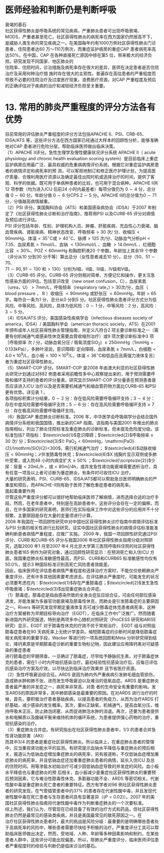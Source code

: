 # 医师经验和判断仍是判断呼吸  
衰竭的基石  
社区获得性肺炎是呼吸系统的常见疾病，严重肺炎患者可出现呼吸衰竭、MODS，严重者甚至死亡。社区获得性肺炎的病死率在西方国家仍然居高不下，是威胁人类生命的常见疾病之一。在美国每年约有1000万例社区获得性肺炎门诊患者，住院患者达60 万～110万例次，而重症监护病房的重症CAP 患者病死率高达$50\%$。在中国，CAP 在各种直接死亡原因中排在第5 位，带来极大的经济负担。研究发现不同国家、地区肺炎的  
住院率、住院时间，诊治措施及病死率存在很大的差异，医师在决定患者是否住院治疗及采用何种治疗措 施时存在很大的主观性。普遍存在高估患者的严重程度而导致不必要的住院治疗及过度医疗现象，浪费医疗资源。对CAP 严重程度及预后的正确评估对于疾病的治疗和减轻经济负担至关重要。  
# 13. 常用的肺炎严重程度的评分方法各有优势  
目前常用的评估肺炎严重程度的评分方法包括APACHE Ⅱ、PSI、CRB-65、IDSA/ATS 等，这些评分方法在西方国家已经通过大样本的回顾性分析，能够准确地对CAP 患者进行危险分层，帮助临床医师做出临床决策。  
（1）APACHE Ⅱ评分。急性生理学及慢性健康状况评分系统 APACHE  Ⅱ（ acute physiology and chronic  health evaluation scoring system）是目前临床上重症监护病房应用最广泛、最具权威的危重病病情评价系统。根据它对重症监护病房患者的病情评定和病死率的预 测，可以客观地制订和修正医疗护理计划，为提高医疗质量、合理利用医疗资源以及确定最佳出院时机或选择治疗的时间，提供了客观、科学的依据。既可用于单病种患者的比较，也可用于混合病种。APACHE Ⅱ共12 项参数（均为进入ICU 后前24 小时内最差者）每项分值仍为 $0\sim4$  分，总分值 $0\sim60$  分。年龄分值 $0\sim6$ 分$\mathrm{CPS}\;2\sim5$ 分。APACHE Ⅱ的总分值为$0\sim71$分，分值越高病情越重。  
（2）PSI 评分。美国胸科协会（ATS）和美国感染病协会（IDSA）于2007 年制定了《社区获得性肺炎诊断和治疗指南》，推荐用PSI 以及CURB-65 评分对病情及预后进行评估。  
PSI 评分包括年龄、性别、护理机构人员、肿瘤、肝脏疾病、充血性心力衰竭、脑血管疾病、肾脏疾病、精神状态改变、呼吸频率$>30$ 次/ 分、收缩压$<90\mathrm{mmHg}$、体温$<35^{\circ}\mathrm{C}$或$>40^{\circ}\mathrm{C}$、脉搏$>125$ 次/分、动脉血气分析$\mathrm{pH}<7.35$、血尿素氮$>11\mathrm{mol/L}$、血钠 $<130\mathrm{mmol/L}$ 、血糖 $>14.0\mathrm{mm}/\mathrm{L}$ 、红细胞比容 $<30\%$、$\mathrm{POZ}<60\mathrm{mmHg}$ 和胸腔积液20 个参数。年龄加上其余19 个参数（评分从10 分到30 分不等）算出总分（女性患者减去10 分）。总分（50、$51\sim70$、  
$71\sim90,91\sim130$ 和$>130$）分别为Ⅰ级、Ⅱ级、Ⅲ级、Ⅳ级和Ⅴ级。  
（3）CURB-65 评分。CURB-65 评分则相对简单，方便记忆和操作，更关注急性感染方面的评估。包括意识改变（new onset confusion，C），血尿素氮（urea，U）$>7\mathrm{mm}/\mathrm{L}$，呼吸频率（respiratory rate，$)>30$次/分，血压（ blood pressure ， B ）收缩压 $<90\mathrm{mmHg}$  或舒张压 $<60\mathrm{mmHg}$，年龄$>65$ 岁。每符合一条为1 分，总分从0 分到5 分。社区获得性肺炎患者评分方式分为低风险、中等风险、高风险，具体为低风险：$0\sim1$ 分，中等风险：2 分，高风险：$3\sim5$ 分。  
（4）IDSA/ATS 评分。美国感染性疾病学会（infectious diseases society of america，IDSA）/ 美国胸科学会（american thoracic society，ATS）在2001 年颁布成年人社区获得性肺炎管理指南，并定义凡符合2 项主要诊断标准之一（需要有创机械通气或感染性休克需要血管收缩剂治疗）或9 项次要诊断标准中3 项［呼吸频率 次 /  分，动脉血氧分压 /  吸氧浓度$\mathrm{SiO}_{2})\ \leqslant250\mathrm{mm}\mathrm{Hg}$（$1\mathrm{mmHg}{=}0.133\mathrm{kPa})$），多肺叶浸润，意识障碍/ 定向障碍，血尿素氮$\geqslant7\mathrm{mm}/\mathrm{L}$，白细胞$<4.0\times10^{9}/\mathrm{L}$，血小板$<100\times10^{9}/\mathrm{L}$，体温$<36^{\circ}\mathrm{C}$和低血压且需强力液体复苏］者为重症社区获得性肺炎。  
（5）SMART-COP 评分。SMART-COP 是2008 年由澳大利亚的社区获得性肺炎研究计划通过对882 例患者采用前瞻性多中心观察提出来的，用于预测需要呼吸和循环支持的患者的评分量表。研究显示SMART-COP 评分量表在预测患者是否应该进入ICU 治疗以及是否需要机械通气和缩血管药物方面比CURB-65 和PSI  更有优势。详见表 1 。  
各项指标积累计分结果，$0\sim2$ 分：存在低风险需要呼吸循环支持；$3\sim4$ 分：存在中度风险需要呼吸循环支持；$5\sim6$ 分：存在高风险需要呼吸循环支持$\geqslant7$分：存在极高风险需要呼吸循环支持。  
（6）我国CAP 重症肺炎诊断标准。2006 年，中华医学会呼吸病学分会结合国外病情评分系统和我国国情，推出新的CAP 指南。该指南与美国2001 年推出的肺炎指南相似，列出了肺炎住院标准及重症肺炎的诊断标准，但未提及危险度分级。该标准包括7 项指标：$\textcircled{1}$意识障碍；$\textcircled{2}$呼吸频率$\geqslant30$ 次/ 分；$\textcircled{3}$$\mathfrak{D}\mathrm{~PaO}_{2} < 60\mathrm{mmHg}$$，$\mathrm{PaO}_{2}/\mathrm{SiO}_{2}<300$，需行机械通气治疗；
$\textcircled{4}$动脉收缩压$<90\mathrm{mmHg}$；$\mathcal{S}$并发脓毒性休克；$\textcircled{6}$X 线胸片显示双侧或多肺叶受累，或入院48 小时内病变扩大$\geqslant50\%$ ；$\textcircled{\scriptsize{2}}$少尿：尿量$<20\mathrm{mL/h}$
，或$<80\mathrm{m}|/4\mathrm{h}$，或并发急性肾功能衰竭需要透析治疗。具有任意一项及以上者可诊断为重症肺炎，有条件时可收住ICU 治疗。  
大量的研究表明，PSI、CURB-65、IDSA/ATS都可以帮助急诊医师明确肺炎的严重度和预后，而APACHE-Ⅱ则有助于医师了解危重症患者的病死率。  
面起着重要作用  
尽管这些严重度评分都可以很好地帮助临床医师了解病情，进而选择合适的治疗手段，然而，在老年患者中，特别是在高龄患者中，这些评分会存在一定的偏移。而且，在许多国家的研究表明，医师们在实际临床工作中对这些评分的应用并不十分频繁，主要原因是存在大量的变量须进行计算。  
2006 年我国在一项回顾性研究中对中国社区获得性肺炎诊疗指南中病情评估标准与PSI 分类的相关性进行比较研究，证实中国社区获得性肺炎的病情评估标准能准确判断患者病情严重程度，应推广实施。 2009 年，我国一项回顾性研究通过PSI 评分、CURB 和CURB-65 评分与我国2006 年社区获得性肺炎指南分级对照研究，选取2000 年1 月至2007 年4 月北京大学第三医院呼吸科住院的社区获得性肺炎患者165 例作为研究对象，通过回顾性研究显示：在预测死亡和入住ICU 方面，我国重症肺炎标准敏感性最高，而PSI、CURB和CURB65 标准敏感性均仅有$50.0\%$，提示3 种国际标准识别高死亡风险患者效能差。  
因此，临床医师在评估患者病情严重程度和选择治疗方案时，不能仅仅依赖肺炎严重度评分，还有许多其他因素要考虑进去。在评估肺炎严重度时，可能发生的状况必须要考虑在内：$\textcircled{1}$存在严重脓毒症；$\textcircled{2}$发生急性呼吸衰竭；$\textcircled{3}$出现重症肺炎合并症。  
（1）脓毒症。脓毒症是指由感染所致的全身炎症反应综合征，可由任何部位感染诱发，并能发展为多器官功能衰竭及脓毒性休克，而肺炎是引发脓毒症的主要原因之一。Rivers 等研究发现早期定量液体复苏可减少脓毒症休克患者病死率，这种治疗方案被称为早期目标导向治疗（EGDT），在临床工作中广泛推广。然而随着新进国内外研究报道，特别是两项多中心随机对照研究（ProCESS 研究和ARISE 研究）显示，EGDT  对于脓毒性休克的疗效不优于常规治疗， EGDT 组与对照组脓毒症患者在90 天病死率上无统计学差异。缩短脓毒症的诊断时间是降低脓毒症相关病死率的重要手段，Wacker 等进行的一项系统回顾和Meta 分析研究得到结论，降钙素原是早期脓毒症诊断的重要生物标记物，因此建议应用降钙素对可疑感染的重症患者  
进行脓毒症的早期筛查。一旦确诊了脓毒症，尽早给予静脉抗生素，对于脓毒症休克的患者，需在1 小时内开始抗感染治疗。最初经验性抗感染治疗后，应每日评估抗感染治疗方案及疗效，以尽快达到临床治疗效果并 且节省医疗资源。  
（2）急性呼吸窘迫综合征。ARDS 是因为肺内外严重疾病引发肺毛细血管损伤，造成肺水肿和肺不张，进而发生呼吸窘迫以及难治的低氧血症。ARDS 是重症肺炎患者最严重的并发症之一，病死率非常高，对患 者的生命安全有重要的影响。发生ARDS的原因非常多，其中肺部感染是最重要的原因。在对ARDS 进行治疗的时候，首先，要积极治疗患者基础疾病，以提高患者的免疫力，从而为治疗ARDS 打好基础，减少感染的发生概率。其次，要纠正缺氧，机械通气，提高血氧分压，维持呼吸末正压，防止肺泡闭塞，从而促进肺泡水肿的消退。再次，还要为患者提供水和电解质以及酸碱平衡来维持机体的循环系统，为患者提供强心药物的治疗，重视抗感染的治疗。  
（3）重症肺炎合并症。有研究指出在社区获得性肺炎患者中，1/3 的患者合并急性肾功能损害（AKI）  
而其中3/4 的患者是重症社区获得性肺炎。所以临床上，在重症肺炎患者的管理中，应当重视肾功能水平的监测。有研究提示血钠水平降低与重症肺炎的预后相关，报道认为低钠血症增加重症肺炎的病死率，另有报道称，不仅低钠血症增加重症肺炎的病死率，并且低钠血症还加重重症肺炎患者的病情，延长入住ICU 及总的住院时间。用等渗盐水初始治疗可减少因低钠血症导致的并发症的风险。血小板水平降低也与重症肺炎的预 后相关，血小板减少是重症社区获得性肺炎的重要预后预测因素，它与难治性脓毒性休克、多脏器功能不全、ARDS 等密切相关。代谢性酸中毒是重症肺炎死亡患者的重要特征。西方有学者对96 例社区获得性肺炎患者的研究发现，在气管插管患者中约$37\%$ 的患者存在代谢性酸中毒，并且发现代谢性酸中毒在死亡患者与生存患者间具有显著差异（$\scriptstyle(P=0.02)$）。2007 年的美国社区获得性肺炎指南将代谢性酸中毒作为判断重症肺炎的一个次要标准。  
综上所述，我们认为，尽管现在已经具备了有效的治疗方式和药品，但社区获得性肺炎仍然是最常见的感染类疾病，并且是美国最常见的致死原因之一。在  
治疗社区获得性肺炎患者时，最大的挑战是风险分级：最重要的是明确哪些患者处于高病死率的风险中，哪些患者需要尽快给予积极的治疗。严重度评分工具可以帮助临床医师做出决定，然而，受地域、人种、年龄等多种因素影响和制约，在某些患者人群中，这些评分可能出现偏差。所以，除肺炎严重度评分，临床医师评估患者严重程度时的经验与判断仍是临床诊治的基石。  
